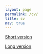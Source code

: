 ```yaml
---
layout: page
permalink: /cv/
title: cv
nav: true
---
```


[Short version](https://amreesh.github.io/assets/pdf/short_cv.pdf)

[Long version](https://amreesh.github.io/assets/pdf/long_cv.pdf)

